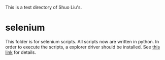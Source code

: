 This is a test directory of Shuo Liu's.

# selenium
This folder is for selenium scripts. All scripts now are written in python.
In order to execute the scripts, a explorer driver should be installed. See [this link](http://selenium-python.readthedocs.io/installation.html#drivers) for details.

